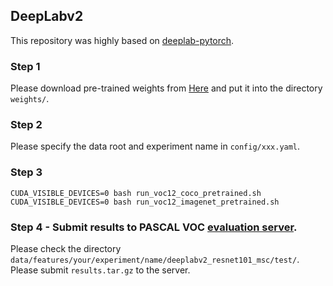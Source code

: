 ## DeepLabv2
This repository was highly based on [deeplab-pytorch](https://github.com/kazuto1011/deeplab-pytorch).
### Step 1
Please download pre-trained weights from [Here](https://drive.google.com/drive/folders/1nsXWLoK1w56iC9DE5jwdcqQDX8of4DH5?usp=share_link) and put it into the directory `weights/`.
### Step 2
Please specify the data root and experiment name in `config/xxx.yaml`.
### Step 3
```shell
CUDA_VISIBLE_DEVICES=0 bash run_voc12_coco_pretrained.sh
CUDA_VISIBLE_DEVICES=0 bash run_voc12_imagenet_pretrained.sh
```
### Step 4 - Submit results to PASCAL VOC [evaluation server](http://host.robots.ox.ac.uk:8080/).
Please check the directory `data/features/your/experiment/name/deeplabv2_resnet101_msc/test/`. Please submit `results.tar.gz` to the server.
